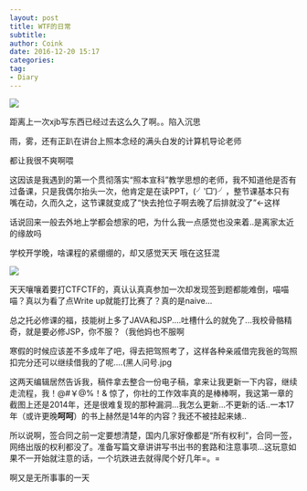 ```yaml
---
layout: post
title: WTF的日常
subtitle: 
author: Coink
date: 2016-12-20 15:17
categories: 
tag:
- Diary
---
```


![](https://ooo.0o0.ooo/2016/12/20/5858dc0409eed.png)

距离上一次xjb写东西已经过去这么久了啊。。陷入沉思

雨，雾，还有正趴在讲台上照本念经的满头白发的计算机导论老师

都让我很不爽啊喂

这因该是我遇到的第一个贯彻落实“照本宣科”教学思想的老师，我不知道他是否有过备课，只是我偶尔抬头一次，他肯定是在读PPT，(╯‵□′)╯，整节课基本只有嘴在动，久而久之，这节课就变成了“快去抢位子啊去晚了后排就没了”←这样



话说回来一般去外地上学都会想家的吧，为什么我一点感觉也没来着..是离家太近的缘故吗

学校开学晚，啥课程的紧绷绷的，却又感觉天天 哦在这狂混

![](https://ooo.0o0.ooo/2016/12/20/5858e0ffaf25f.jpg)



天天嚷嚷着要打CTFCTF的，真认认真真参加一次却发现签到题都能难倒，喵喵喵？真以为看了点Write up就能打比赛了？真的是naive...



总之托必修课的福，技能树上多了JAVA和JSP....吐槽什么的就免了...我校骨骼精奇，就是要必修JSP，你不服？（我他妈也不服啊

寒假的时候应该差不多成年了吧，得去把驾照考了，这样各种亲戚借完我爸的驾照扣完分还可以继续借我的了呢....(黑人问号.jpg

这两天编辑居然告诉我，稿件拿去整合一份电子稿，拿来让我更新一下内容，继续走流程，我！@#￥@%！&  惊了，你社的工作效率真的是棒棒啊，我这第一章的截图上还是2014年，还是很难复现的那种漏洞...我怎么更新...不更新的话..一本17年（或许更晚**呵呵**）的书上赫然是14年的内容？我还不被挂起来婊..

所以说啊，签合同之前一定要想清楚，国内几家好像都是“所有权利”，合同一签，网络出版的权利都没了。准备写篇文章讲讲写书出书的套路和注意事项...这玩意如果不一开始就注意的话，一个坑跌进去就得爬个好几年=。=

啊又是无所事事的一天